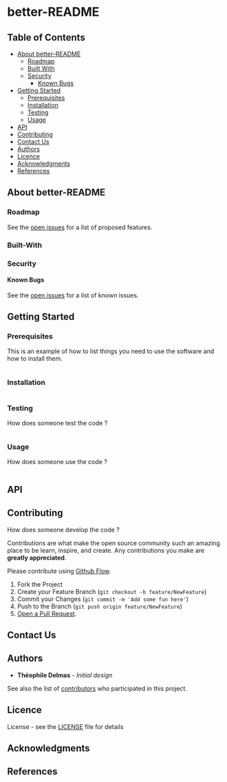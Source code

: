 # better-README

## Table of Contents

* [About better-README](#about-better-readme)
  * [Roadmap](#roadmap)
  * [Built With](#built-with)
  * [Security](#security)
    * [Known Bugs](#known-bugs)
* [Getting Started](#getting-started)
  * [Prerequisites](#prerequisites)
  * [Installation](#installation)
  * [Testing](#testing)
  * [Usage](#usage)
* [API](#api)
* [Contributing](#contributing)
* [Contact Us](#contact-us)
* [Authors](#authors)
* [Licence](#licence)
* [Acknowledgments](#acknowledgments)
* [References](#references)

## About better-README

### Roadmap

See the [open issues](https://github.com/thdelmas/better-README/issues) for a list of proposed features.

### Built-With

### Security

#### Known Bugs

See the [open issues](https://github.com/thdelmas/better-README/issues) for a list of known issues.

## Getting Started

### Prerequisites

This is an example of how to list things you need to use the software and how to install them.

```sh

```

### Installation

```sh

```

### Testing

How does someone test the code ?

```sh

```

### Usage

How does someone use the code ?

```sh

```

## API

## Contributing

How does someone develop the code ?

Contributions are what make the open source community such an amazing place to be learn, inspire, and create. Any contributions you make are **greatly appreciated**.

Please contribute using [Github Flow](https://guides.github.com/introduction/flow/).

1. Fork the Project
2. Create your Feature Branch (`git checkout -b feature/NewFeature`)
3. Commit your Changes (`git commit -m 'Add some fun here'`)
4. Push to the Branch (`git push origin feature/NewFeature`)
5. [Open a Pull Request](https://github.com/thdelmas/better-README/compare/).

## Contact Us

## Authors

* **Théophile Delmas** - *Initial design*

See also the list of [contributors](https://github.com/thdelmas/better-README/graphs/contributors) who participated in this project.

## Licence

License - see the [LICENSE](LICENSE) file for details

## Acknowledgments

## References
